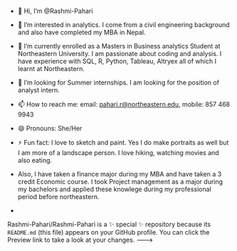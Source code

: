 - 👋 Hi, I’m @Rashmi-Pahari
- 👀 I’m interested in analytics. I come from a civil engineering background and also have completed my MBA in Nepal.
- 🌱 I’m currently enrolled as a Masters in Business analytics Student at Northeastern University. I am passionate about coding and analysis. I have experience with SQL, R, Python, Tableau, Altryex all of which I learnt at Northeastern. 
- 💞️ I’m looking for Summer internships. I am looking for the position of analyst intern.
- 📫 How to reach me: email: pahari.r@northeastern.edu, mobile: 857 468 9943
- 😄 Pronouns: She/Her
- ⚡ Fun fact: I love to sketch and paint. Yes I do make portraits as well but I am more of a landscape person. I love hiking, watching movies and also eating.
- Also, I have taken a finance major during my MBA and have taken a 3 credit Economic course. I took Project management as a major during my bachelors and applied these knowlege during my professional period before northeastern.

- 
Rashmi-Pahari/Rashmi-Pahari is a ✨ special ✨ repository because its `README.md` (this file) appears on your GitHub profile.
You can click the Preview link to take a look at your changes.
--->
